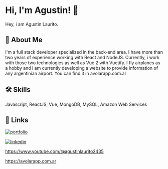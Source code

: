 
# Hi, I'm Agustin! 👋
 
Hey, i am Agustin Laurito.

## 🚀 About Me
I'm a full stack developer specialized in the back-end area. I have more than two years of experience working with React and NodeJS. Currently, i work with those two technologies as well as Vue 2 with Vuetify.
I fly airplanes as a hobby and i am currently developing a website to provide information of any argentinian airport. You can find it in avolarapp.com.ar




## 🛠 Skills
Javascript, ReactJS, Vue, MongoDB, MySQL, Amazon Web Services

## 🔗 Links
[![portfolio](https://img.shields.io/badge/my_portfolio-000?style=for-the-badge&logo=ko-fi&logoColor=white)](https://github.com/agustinlaurito)

[![linkedin](https://img.shields.io/badge/linkedin-0A66C2?style=for-the-badge&logo=linkedin&logoColor=white)](https://www.linkedin.com/in/agustinlaurito/)

https://www.youtube.com/@agustinlaurito2435

https://avolarapp.com.ar

